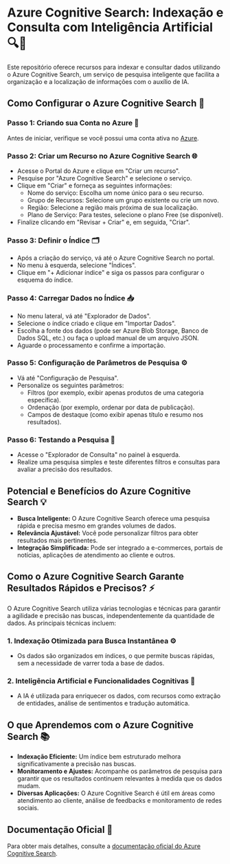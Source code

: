 # Azure Cognitive Search: Indexação e Consulta com Inteligência Artificial 🔍🤖

Este repositório oferece recursos para indexar e consultar dados utilizando o Azure Cognitive Search, um serviço de pesquisa inteligente que facilita a organização e a localização de informações com o auxílio de IA.

## Como Configurar o Azure Cognitive Search 🚀

### Passo 1: Criando sua Conta no Azure 📝
Antes de iniciar, verifique se você possui uma conta ativa no [Azure](https://azure.microsoft.com).

### Passo 2: Criar um Recurso no Azure Cognitive Search 🌐
- Acesse o Portal do Azure e clique em "Criar um recurso".
- Pesquise por "Azure Cognitive Search" e selecione o serviço.
- Clique em "Criar" e forneça as seguintes informações:
  - Nome do serviço: Escolha um nome único para o seu recurso.
  - Grupo de Recursos: Selecione um grupo existente ou crie um novo.
  - Região: Selecione a região mais próxima de sua localização.
  - Plano de Serviço: Para testes, selecione o plano Free (se disponível).
- Finalize clicando em "Revisar + Criar" e, em seguida, "Criar".

### Passo 3: Definir o Índice 🗂️
- Após a criação do serviço, vá até o Azure Cognitive Search no portal.
- No menu à esquerda, selecione "Índices".
- Clique em "+ Adicionar índice" e siga os passos para configurar o esquema do índice.

### Passo 4: Carregar Dados no Índice 📥
- No menu lateral, vá até "Explorador de Dados".
- Selecione o índice criado e clique em "Importar Dados".
- Escolha a fonte dos dados (pode ser Azure Blob Storage, Banco de Dados SQL, etc.) ou faça o upload manual de um arquivo JSON.
- Aguarde o processamento e confirme a importação.

### Passo 5: Configuração de Parâmetros de Pesquisa ⚙️
- Vá até "Configuração de Pesquisa".
- Personalize os seguintes parâmetros:
  - Filtros (por exemplo, exibir apenas produtos de uma categoria específica).
  - Ordenação (por exemplo, ordenar por data de publicação).
  - Campos de destaque (como exibir apenas título e resumo nos resultados).

### Passo 6: Testando a Pesquisa 🔎
- Acesse o "Explorador de Consulta" no painel à esquerda.
- Realize uma pesquisa simples e teste diferentes filtros e consultas para avaliar a precisão dos resultados.

## Potencial e Benefícios do Azure Cognitive Search 💡

- **Busca Inteligente:** O Azure Cognitive Search oferece uma pesquisa rápida e precisa mesmo em grandes volumes de dados.
- **Relevância Ajustável:** Você pode personalizar filtros para obter resultados mais pertinentes.
- **Integração Simplificada:** Pode ser integrado a e-commerces, portais de notícias, aplicações de atendimento ao cliente e outros.

## Como o Azure Cognitive Search Garante Resultados Rápidos e Precisos? ⚡

O Azure Cognitive Search utiliza várias tecnologias e técnicas para garantir a agilidade e precisão nas buscas, independentemente da quantidade de dados. As principais técnicas incluem:

### 1. Indexação Otimizada para Busca Instantânea ⚙️
- Os dados são organizados em índices, o que permite buscas rápidas, sem a necessidade de varrer toda a base de dados.

### 2. Inteligência Artificial e Funcionalidades Cognitivas 🧠
- A IA é utilizada para enriquecer os dados, com recursos como extração de entidades, análise de sentimentos e tradução automática.

## O que Aprendemos com o Azure Cognitive Search 📚

- **Indexação Eficiente:** Um índice bem estruturado melhora significativamente a precisão nas buscas.
- **Monitoramento e Ajustes:** Acompanhe os parâmetros de pesquisa para garantir que os resultados continuem relevantes à medida que os dados mudam.
- **Diversas Aplicações:** O Azure Cognitive Search é útil em áreas como atendimento ao cliente, análise de feedbacks e monitoramento de redes sociais.

## Documentação Oficial 📜

Para obter mais detalhes, consulte a [documentação oficial do Azure Cognitive Search](https://microsoftlearning.github.io/mslearn-ai-fundamentals/Instructions/Labs/11-ai-search.html).
